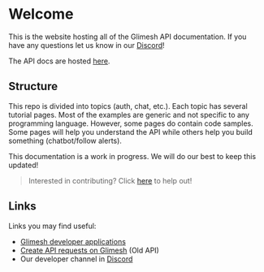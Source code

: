 # Welcome

This is the website hosting all of the Glimesh API documentation.  If you have any questions let us know in our [Discord](https://discord.gg/Glimesh)!

The API docs are hosted [here](https://glimesh.github.io/api-docs/).

## Structure

This repo is divided into topics (auth, chat, etc.). Each topic has several tutorial pages. Most of the examples are generic and not specific to any programming language. However, some pages do contain code samples.
Some pages will help you understand the API while others help you build something (chatbot/follow alerts).

This documentation is a work in progress. We will do our best to keep this updated!

> Interested in contributing? Click [here](CONTRIBUTING.md) to help out!


## Links

Links you may find useful:
 - [Glimesh developer applications](https://glimesh.tv/users/settings/applications)
 - [Create API requests on Glimesh](https://glimesh.tv/api) (Old API)
 - Our developer channel in [Discord](https://discord.gg/Glimesh)